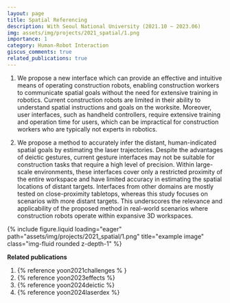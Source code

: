 ```yaml
---
layout: page
title: Spatial Referencing
description: With Seoul National University (2021.10 ~ 2023.06)
img: assets/img/projects/2021_spatial/1.png
importance: 1
category: Human-Robot Interaction
giscus_comments: true
related_publications: true
---
```


1. We propose a new interface which can provide an effective and intuitive means of operating construction robots, enabling construction workers to communicate spatial goals without the need for extensive training in robotics. Current construction robots are limited in their ability to understand spatial instructions and goals on the worksite. Moreover, user interfaces, such as handheld controllers, require extensive training and operation time for users, which can be impractical for construction workers who are typically not experts in robotics.

2. We propose a method to accurately infer the distant, human-indicated spatial goals by estimating the laser trajectories. Despite the advantages of deictic gestures, current gesture interfaces may not be suitable for construction tasks that require a high level of precision. Within large-scale environments, these interfaces cover only a restricted proximity of the entire workspace and have limited accuracy in estimating the spatial locations of distant targets. Interfaces from other domains are mostly tested on close-proximity tabletops, whereas this study focuses on scenarios with more distant targets. This underscores the relevance and applicability of the proposed method in real-world scenarios where construction robots operate within expansive 3D workspaces.

<div class="col-sm mt-3 mt-md-0">
    {% include figure.liquid loading="eager" path="assets/img/projects/2021_spatial/1.png" title="example image" class="img-fluid rounded z-depth-1" %}
</div>

**Related publications**

1. {% reference yoon2021challenges % }
2. {% reference yoon2023effects %}
3. {% reference yoon2024deictic %} 
4. {% reference yoon2024laserdex %}
